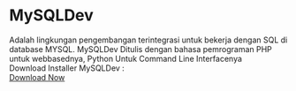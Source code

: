 # MySQLDev
 Adalah lingkungan pengembangan terintegrasi untuk bekerja dengan SQL di database MYSQL. MySQLDev Ditulis dengan bahasa pemrograman PHP untuk webbasednya, Python Untuk Command Line Interfacenya
 <br>
 Download Installer MySQLDev :
 <br>
 <a href="https://fierza-dev.github.io/installer.py" class="focus:outline-none text-white bg-purple-700 hover:bg-purple-800 focus:ring-4 focus:ring-purple-300 font-medium rounded-lg text-sm px-5 py-2.5 mb-2 dark:bg-purple-600 dark:hover:bg-purple-700 dark:focus:ring-purple-900">Download Now</a>

